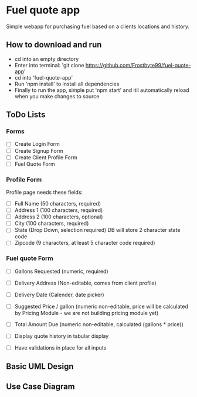 # Fuel quote app

Simple webapp for purchasing fuel based on a clients locations and history.

## How to download and run

* cd into an empty directory
* Enter into terminal: 'git clone https://github.com/Frostbyte99/fuel-quote-app'
* cd into 'fuel-quote-app'
* Run 'npm install' to install all dependencies
* Finally to run the app, simple put 'npm start' and itll automatically reload when you make changes to source

## ToDo Lists

### Forms

- [ ] Create Login Form
- [ ] Create Signup Form
- [ ] Create Client Profile Form
- [ ] Fuel Quote Form

### Profile Form

Profile page needs these fields:

- [ ] Full Name (50 characters, required)
- [ ] Address 1 (100 characters, required)
- [ ] Address 2 (100 characters, optional)
- [ ] City (100 characters, required)
- [ ] State (Drop Down, selection required) DB will store 2 character state code
- [ ] Zipcode (9 characters, at least 5 character code required)

### Fuel quote Form

- [ ] Gallons Requested (numeric, required)
- [ ] Delivery Address (Non-editable, comes from client profile)
- [ ] Delivery Date (Calender, date picker)
- [ ] Suggested Price / gallon (numeric non-editable, price will be calculated by Pricing Module - we are not building pricing module yet)
- [ ] Total Amount Due (numeric non-editable, calculated (gallons * price)) 
- [ ] Display quote history in tabular display

- [ ] Have validations in place for all inputs

## Basic UML Design

## Use Case Diagram
